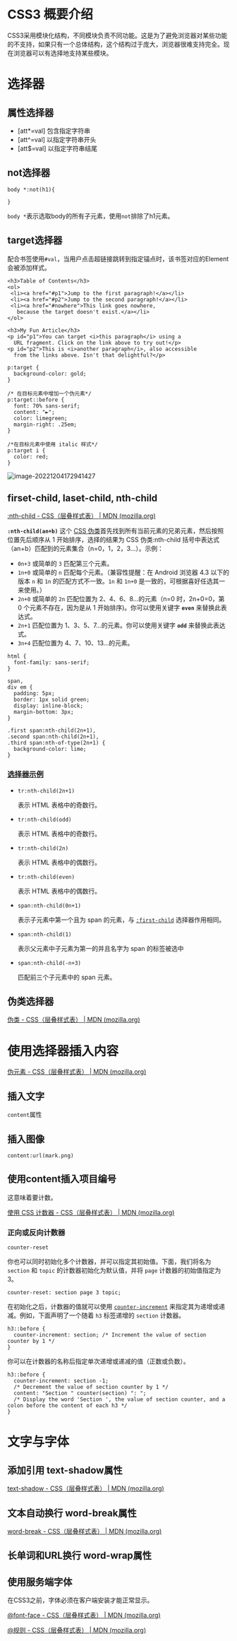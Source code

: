 # CSS3 概要介绍

CSS3采用模块化结构，不同模块负责不同功能。这是为了避免浏览器对某些功能的不支持，如果只有一个总体结构，这个结构过于庞大，浏览器很难支持完全。现在浏览器可以有选择地支持某些模块。

# 选择器

## 属性选择器

- [att*=val] 包含指定字符串
- [att^=val] 以指定字符串开头
- [att$=val] 以指定字符串结尾

## not选择器

```
body *:not(h1){

}
```

`body *`表示选取body的所有子元素，使用`not`排除了h1元素。

## target选择器

配合书签使用`#val`，当用户点击超链接跳转到指定锚点时，该书签对应的Element会被添加样式。

```
<h3>Table of Contents</h3>
<ol>
 <li><a href="#p1">Jump to the first paragraph!</a></li>
 <li><a href="#p2">Jump to the second paragraph!</a></li>
 <li><a href="#nowhere">This link goes nowhere,
   because the target doesn't exist.</a></li>
</ol>

<h3>My Fun Article</h3>
<p id="p1">You can target <i>this paragraph</i> using a
  URL fragment. Click on the link above to try out!</p>
<p id="p2">This is <i>another paragraph</i>, also accessible
  from the links above. Isn't that delightful?</p>
```

```
p:target {
  background-color: gold;
}

/* 在目标元素中增加一个伪元素*/
p:target::before {
  font: 70% sans-serif;
  content: "►";
  color: limegreen;
  margin-right: .25em;
}

/*在目标元素中使用 italic 样式*/
p:target i {
  color: red;
}
```

![image-20221204172941427](assets/image-20221204172941427.png)

## firset-child, laset-child, nth-child

[:nth-child - CSS（层叠样式表） | MDN (mozilla.org)](https://developer.mozilla.org/zh-CN/docs/Web/CSS/:nth-child)

**`:nth-child(an+b)`** 这个 [CSS 伪类](https://developer.mozilla.org/zh-CN/docs/Web/CSS/Pseudo-classes)首先找到所有当前元素的兄弟元素，然后按照位置先后顺序从 1 开始排序，选择的结果为 CSS 伪类:nth-child 括号中表达式（an+b）匹配到的元素集合（n=0，1，2，3...）。示例：

- `0n+3` 或简单的 `3` 匹配第三个元素。
- `1n+0` 或简单的 `n` 匹配每个元素。（兼容性提醒：在 Android 浏览器 4.3 以下的版本 `n` 和 `1n` 的匹配方式不一致。`1n` 和 `1n+0` 是一致的，可根据喜好任选其一来使用。）
- `2n+0` 或简单的 `2n` 匹配位置为 2、4、6、8...的元素（n=0 时，2n+0=0，第 0 个元素不存在，因为是从 1 开始排序)。你可以使用关键字 **`even`** 来替换此表达式。
- `2n+1` 匹配位置为 1、3、5、7...的元素。你可以使用关键字 **`odd`** 来替换此表达式。
- `3n+4` 匹配位置为 4、7、10、13...的元素。

```
html {
  font-family: sans-serif;
}

span,
div em {
  padding: 5px;
  border: 1px solid green;
  display: inline-block;
  margin-bottom: 3px;
}

.first span:nth-child(2n+1),
.second span:nth-child(2n+1),
.third span:nth-of-type(2n+1) {
  background-color: lime;
}
```

### [选择器示例](https://developer.mozilla.org/zh-CN/docs/Web/CSS/:nth-child#选择器示例)

- `tr:nth-child(2n+1)`

  表示 HTML 表格中的奇数行。

- `tr:nth-child(odd)`

  表示 HTML 表格中的奇数行。

- `tr:nth-child(2n)`

  表示 HTML 表格中的偶数行。

- `tr:nth-child(even)`

  表示 HTML 表格中的偶数行。

- `span:nth-child(0n+1)`

  表示子元素中第一个且为 span 的元素，与 [`:first-child`](https://developer.mozilla.org/zh-CN/docs/Web/CSS/:first-child) 选择器作用相同。

- `span:nth-child(1)`

  表示父元素中子元素为第一的并且名字为 span 的标签被选中

- `span:nth-child(-n+3)`

  匹配前三个子元素中的 span 元素。

## 伪类选择器

[伪类 - CSS（层叠样式表） | MDN (mozilla.org)](https://developer.mozilla.org/zh-CN/docs/Web/CSS/Pseudo-classes)

# 使用选择器插入内容

[伪元素 - CSS（层叠样式表） | MDN (mozilla.org)](https://developer.mozilla.org/zh-CN/docs/Web/CSS/Pseudo-elements)

## 插入文字

`content`属性

## 插入图像

`content:url(mark.png)`

## 使用content插入项目编号

这意味着要计数。

[使用 CSS 计数器 - CSS（层叠样式表） | MDN (mozilla.org)](https://developer.mozilla.org/zh-CN/docs/Web/CSS/CSS_Counter_Styles/Using_CSS_counters)

### 正向或反向计数器

`counter-reset`

你也可以同时初始化多个计数器，并可以指定其初始值。下面，我们将名为 `section` 和 `topic` 的计数器初始化为默认值，并将 `page` 计数器的初始值指定为 3。

```
counter-reset: section page 3 topic;
```

在初始化之后，计数器的值就可以使用 [`counter-increment`](https://developer.mozilla.org/zh-CN/docs/Web/CSS/counter-increment) 来指定其为递增或递减。例如，下面声明了一个随着 `h3` 标签递增的 `section` 计数器。

```
h3::before {
  counter-increment: section; /* Increment the value of section counter by 1 */
}
```

你可以在计数器的名称后指定单次递增或递减的值（正数或负数）。

```
h3::before {
  counter-increment: section -1;              
  /* Decrement the value of section counter by 1 */
  content: "Section " counter(section) ": "; 
  /* Display the word 'Section ', the value of section counter, and a colon before the content of each h3 */
}
```

# 文字与字体

## 添加引用 text-shadow属性

[text-shadow - CSS（层叠样式表） | MDN (mozilla.org)](https://developer.mozilla.org/zh-CN/docs/Web/CSS/text-shadow)

## 文本自动换行 word-break属性

[word-break - CSS（层叠样式表） | MDN (mozilla.org)](https://developer.mozilla.org/zh-CN/docs/Web/CSS/word-break)

## 长单词和URL换行 word-wrap属性

## 使用服务端字体

在CSS3之前，字体必须在客户端安装才能正常显示。

[@font-face - CSS（层叠样式表） | MDN (mozilla.org)](https://developer.mozilla.org/zh-CN/docs/Web/CSS/@font-face)

[@规则 - CSS（层叠样式表） | MDN (mozilla.org)](https://developer.mozilla.org/zh-CN/docs/Web/CSS/At-rule)